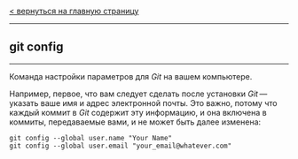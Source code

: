 [< вернуться на главную страницу](./readme.md)

---

## git config

---

Команда настройки параметров для _Git_ на вашем компьютере.

Например, первое, что вам следует сделать после установки _Git_ — указать ваше имя и адрес электронной почты. Это важно, потому что каждый коммит в _Git_ содержит эту информацию, и она включена в коммиты, передаваемые вами, и не может быть далее изменена:

```bash=
git config --global user.name "Your Name"
git config --global user.email "your_email@whatever.com"
```